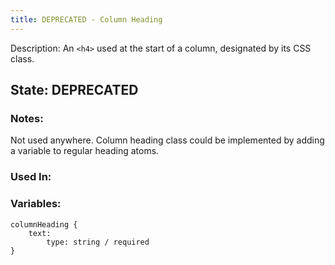 ```yaml
---
title: DEPRECATED - Column Heading
---
```

Description: An `<h4>` used at the start of a column, designated by its CSS class.

## State: DEPRECATED

### Notes:
Not used anywhere.  Column heading class could be implemented by adding a variable to regular heading atoms.

### Used In:

### Variables:
~~~
columnHeading {
    text: 
        type: string / required
}
~~~
